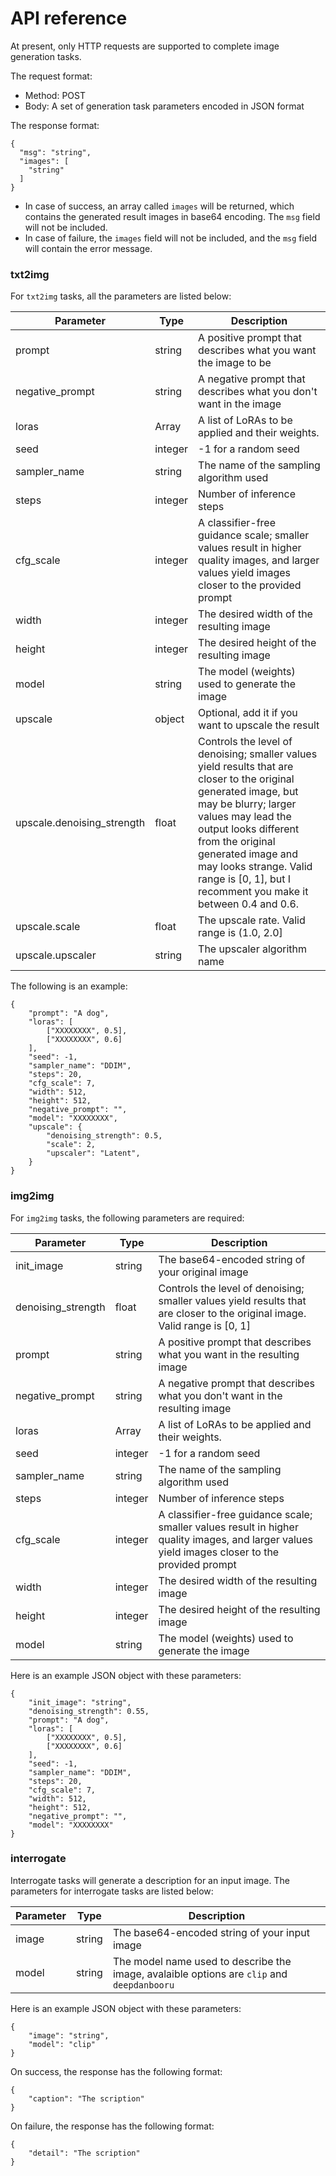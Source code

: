 # API reference
At present, only HTTP requests are supported to complete image generation tasks.

The request format:

- Method: POST
- Body: A set of generation task parameters encoded in JSON format

The response format:

```
{
  "msg": "string",
  "images": [
    "string"
  ]
}

```

- In case of success, an array called `images` will be returned, which contains the generated result images in base64 encoding. The `msg` field will not be included.
- In case of failure, the `images` field will not be included, and the `msg` field will contain the error message.

### txt2img

For `txt2img` tasks, all the parameters are listed below:

| Parameter | Type | Description |
| --- | --- | --- |
| prompt | string | A positive prompt that describes what you want the image to be |
| negative_prompt | string | A negative prompt that describes what you don't want in the image |
| loras | Array | A list of LoRAs to be applied and their weights. |
| seed | integer | -1 for a random seed |
| sampler_name | string | The name of the sampling algorithm used |
| steps | integer | Number of inference steps |
| cfg_scale | integer | A classifier-free guidance scale; smaller values result in higher quality images, and larger values yield images closer to the provided prompt |
| width | integer | The desired width of the resulting image |
| height | integer | The desired height of the resulting image |
| model | string | The model (weights) used to generate the image |
| upscale | object | Optional, add it if you want to upscale the result |
| upscale.denoising_strength | float | Controls the level of denoising; smaller values yield results that are closer to the original generated image, but may be blurry; larger values may lead the output looks different from the original generated image and may looks strange. Valid range is [0, 1], but I recomment you make it between 0.4 and 0.6. |
| upscale.scale | float | The upscale rate. Valid range is (1.0, 2.0] |
| upscale.upscaler | string | The upscaler algorithm name |

The following is an example:

```
{
    "prompt": "A dog",
    "loras": [
        ["XXXXXXXX", 0.5],
        ["XXXXXXXX", 0.6]
    ],
    "seed": -1,
    "sampler_name": "DDIM",
    "steps": 20,
    "cfg_scale": 7,
    "width": 512,
    "height": 512,
    "negative_prompt": "",
    "model": "XXXXXXXX",
    "upscale": {
        "denoising_strength": 0.5,
        "scale": 2,
        "upscaler": "Latent",
    }
}

```

### img2img

For `img2img` tasks, the following parameters are required:

| Parameter | Type | Description |
| --- | --- | --- |
| init_image | string | The base64-encoded string of your original image |
| denoising_strength | float | Controls the level of denoising; smaller values yield results that are closer to the original image. Valid range is [0, 1] |
| prompt | string | A positive prompt that describes what you want in the resulting image |
| negative_prompt | string | A negative prompt that describes what you don't want in the resulting image |
| loras | Array | A list of LoRAs to be applied and their weights. |
| seed | integer | -1 for a random seed |
| sampler_name | string | The name of the sampling algorithm used |
| steps | integer | Number of inference steps |
| cfg_scale | integer | A classifier-free guidance scale; smaller values result in higher quality images, and larger values yield images closer to the provided prompt |
| width | integer | The desired width of the resulting image |
| height | integer | The desired height of the resulting image |
| model | string | The model (weights) used to generate the image |

Here is an example JSON object with these parameters:

```
{
    "init_image": "string",
    "denoising_strength": 0.55,
    "prompt": "A dog",
    "loras": [
        ["XXXXXXXX", 0.5],
        ["XXXXXXXX", 0.6]
    ],
    "seed": -1,
    "sampler_name": "DDIM",
    "steps": 20,
    "cfg_scale": 7,
    "width": 512,
    "height": 512,
    "negative_prompt": "",
    "model": "XXXXXXXX"
}

```

### interrogate

Interrogate tasks will generate a description for an input image. The parameters for interrogate tasks are listed below:

| Parameter | Type | Description |
| --- | --- | --- |
| image | string | The base64-encoded string of your input image |
| model | string | The model name used to describe the image, avalaible options are `clip` and `deepdanbooru` |

Here is an example JSON object with these parameters:

```
{
    "image": "string",
    "model": "clip"
}
```

On success, the response has the following format:

```
{
    "caption": "The scription"
}
```

On failure, the response has the following format:

```
{
    "detail": "The scription"
}
```